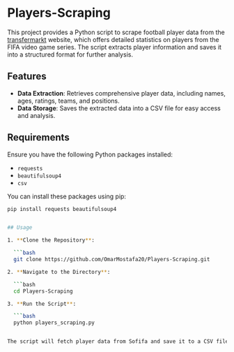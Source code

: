 # Players-Scraping

This project provides a Python script to scrape football player data from the [transfermarkt](https://www.transfermarkt.de/) website, which offers detailed statistics on players from the FIFA video game series. The script extracts player information and saves it into a structured format for further analysis.

## Features

- **Data Extraction**: Retrieves comprehensive player data, including names, ages, ratings, teams, and positions.
- **Data Storage**: Saves the extracted data into a CSV file for easy access and analysis.

## Requirements

Ensure you have the following Python packages installed:

- `requests`
- `beautifulsoup4`
- `csv`

You can install these packages using pip:

```bash
pip install requests beautifulsoup4


## Usage

1. **Clone the Repository**:

  ```bash
  git clone https://github.com/OmarMostafa20/Players-Scraping.git

2. **Navigate to the Directory**:

  ```bash
  cd Players-Scraping

3. **Run the Script**:

  ```bash
  python players_scraping.py


The script will fetch player data from Sofifa and save it to a CSV file named players_data.csv in the same directory.
